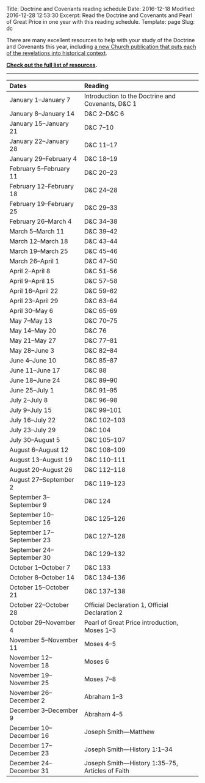 Title: Doctrine and Covenants reading schedule
Date: 2016-12-18
Modified: 2016-12-28 12:53:30
Excerpt: Read the Doctrine and Covenants and Pearl of Great Price in one year with this reading schedule.
Template: page
Slug: dc

There are many excellent resources to help with your study of the Doctrine and Covenants this year, including [a new Church publication that puts each of the revelations into historical context](https://history.lds.org/article/revelations-in-context-index). 

**[Check out the full list of resources](/resources/#the-doctrine-and-covenants).**

---

| Dates                     | Reading                                           |
|:--------------------------|:--------------------------------------------------|
| January  1–January  7     | Introduction to the Doctrine and Covenants, D&C 1 |
| January  8–January 14     | D&C 2–D&C 6                                       |
| January 15–January 21     | D&C 7–10                                          |
| January 22–January 28     | D&C 11–17                                         |
| January 29–February  4    | D&C 18–19                                         |
| February  5–February 11   | D&C 20–23                                         |
| February 12–February 18   | D&C 24–28                                         |
| February 19–February 25   | D&C 29–33                                         |
| February 26–March  4      | D&C 34–38                                         |
| March  5–March 11         | D&C 39–42                                         |
| March 12–March 18         | D&C 43–44                                         |
| March 19–March 25         | D&C 45–46                                         |
| March 26–April  1         | D&C 47–50                                         |
| April  2–April  8         | D&C 51–56                                         |
| April  9–April 15         | D&C 57–58                                         |
| April 16–April 22         | D&C 59–62                                         |
| April 23–April 29         | D&C 63–64                                         |
| April 30–May  6           | D&C 65–69                                         |
| May  7–May 13             | D&C 70–75                                         |
| May 14–May 20             | D&C 76                                            |
| May 21–May 27             | D&C 77–81                                         |
| May 28–June  3            | D&C 82–84                                         |
| June  4–June 10           | D&C 85–87                                         |
| June 11–June 17           | D&C 88                                            |
| June 18–June 24           | D&C 89–90                                         |
| June 25–July  1           | D&C 91–95                                         |
| July  2–July  8           | D&C 96–98                                         |
| July  9–July 15           | D&C 99–101                                        |
| July 16–July 22           | D&C 102–103                                       |
| July 23–July 29           | D&C 104                                           |
| July 30–August  5         | D&C 105–107                                       |
| August  6–August 12       | D&C 108–109                                       |
| August 13–August 19       | D&C 110–111                                       |
| August 20–August 26       | D&C 112–118                                       |
| August 27–September  2    | D&C 119–123                                       |
| September  3–September  9 | D&C 124                                           |
| September 10–September 16 | D&C 125–126                                       |
| September 17–September 23 | D&C 127–128                                       |
| September 24–September 30 | D&C 129–132                                       |
| October  1–October  7     | D&C 133                                           |
| October  8–October 14     | D&C 134–136                                       |
| October 15–October 21     | D&C 137–138                                       |
| October 22–October 28     | Official Declaration 1, Official Declaration 2    |
| October 29–November  4    | Pearl of Great Price introduction, Moses 1–3      |
| November  5–November 11   | Moses 4–5                                         |
| November 12–November 18   | Moses 6                                           |
| November 19–November 25   | Moses 7–8                                         |
| November 26–December  2   | Abraham 1–3                                       |
| December  3–December  9   | Abraham 4–5                                       |
| December 10–December 16   | Joseph Smith—Matthew                              |
| December 17–December 23   | Joseph Smith—History 1:1–34                       |
| December 24–December 31   | Joseph Smith—History 1:35–75, Articles of Faith   |

